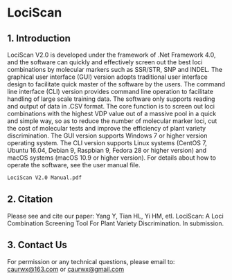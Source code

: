 # LociScan

## 1. Introduction
LociScan V2.0 is developed under the framework of .Net Framework 4.0, and the software can quickly and effectively screen out the best loci combinations by molecular markers such as SSR/STR, SNP and INDEL. The graphical user interface (GUI) version adopts traditional user interface design to facilitate quick master of the software by the users. The command line interface (CLI) version provides command line operation to facilitate handling of large scale training data. The software only supports reading and output of data in .CSV format. The core function is to screen out loci combinations with the highest VDP value out of a massive pool in a quick and simple way, so as to reduce the number of molecular marker loci, cut the cost of molecular tests and improve the efficiency of plant variety discrimination.
The GUI version supports Windows 7 or higher version operating system. The CLI version supports Linux systems (CentOS 7, Ubuntu 16.04, Debian 9, Raspbian 9, Fedora 28 or higher version) and macOS systems (macOS 10.9 or higher version).
For details about how to operate the software, see the user manual file.

```diff
LociScan V2.0 Manual.pdf
```

## 2. Citation
Please see and cite our paper: Yang Y, Tian HL, Yi HM, etl. LociScan: A Loci Combination Screening Tool For Plant Variety Discrimination. In submission.

## 3. Contact Us
For permission or any technical questions, please email to:
caurwx@163.com or caurwx@gmail.com
